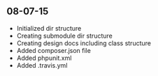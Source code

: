 08-07-15
----
- Initialized dir structure
- Creating submodule dir structure
- Creating design docs including class structure
- Added composer.json file
- Added phpunit.xml
- Added .travis.yml
